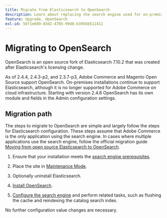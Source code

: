 ```yaml
---
title: Migrate from Elasticsearch to OpenSearch
description: Learn about replacing the search engine used for on-premises installations of Adobe Commerce and Magento Open Source.
feature: Upgrade, OpenSearch
exl-id: 56f1e609-83d2-4705-99d8-b395bb511411
---
```

# Migrating to OpenSearch

OpenSearch is an open source fork of Elasticsearch 7.10.2 that was created after Elasticsearch's licensing change.

As of 2.4.4, 2.4.3-p2, and 2.3.7-p3, Adobe Commerce and Magento Open Source support OpenSearch. On-premises installations continue to support Elasticsearch, although it is no longer supported for Adobe Commerce on cloud infrastructure. Starting with version 2.4.6 OpenSearch has its own module and fields in the Admin configuration settings.

## Migration path

The steps to migrate to OpenSearch are simple and largely follow the steps for Elasticsearch configuration. These steps assume that Adobe Commerce is the only application using the search engine. In cases where multiple applications use the search engine, follow the official migration guide [Moving from open source Elasticsearch to OpenSearch](https://opensearch.org/blog/technical-posts/2021/10/moving-from-opensource-elasticsearch-to-opensearch/).

1. Ensure that your installation meets the [search engine prerequisites](../../installation/prerequisites/search-engine/overview.md).

1. Place the site in [Maintenance Mode](../../installation/tutorials/maintenance-mode.md).

1. Optionally uninstall Elasticsearch.

1. [Install OpenSearch](https://opensearch.org/docs/latest/opensearch/install/important-settings/).

1. [Configure the search engine](../../configuration/search/configure-search-engine.md) and perform related tasks, such as flushing the cache and reindexing the catalog search index.

No further configuration value changes are necessary.
